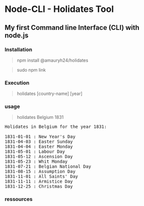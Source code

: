 # Node-CLI - Holidates Tool
## My first Command line Interface (CLI) with node.js
### Installation
> npm install @amauryh24/holidates

> sudo npm link
### Execution
> holidates [country-name] [year]
### usage 
> holidates Belgium 1831
<pre>
Holidates in Belgium for the year 1831:

1831-01-01 : New Year's Day
1831-04-03 : Easter Sunday
1831-04-04 : Easter Monday
1831-05-01 : Labour Day
1831-05-12 : Ascension Day
1831-05-23 : Whit Monday
1831-07-21 : Belgian National Day
1831-08-15 : Assumption Day
1831-11-01 : All Saints' Day
1831-11-11 : Armistice Day
1831-12-25 : Christmas Day
</pre>

### ressources
